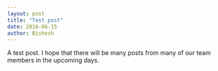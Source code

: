 ```yaml
---
layout: post
title: "Test post"
date: 2016-06-15
author: Bishesh
---
```


A test post. I hope that there will be many posts from many of our team members in the upcoming days.
